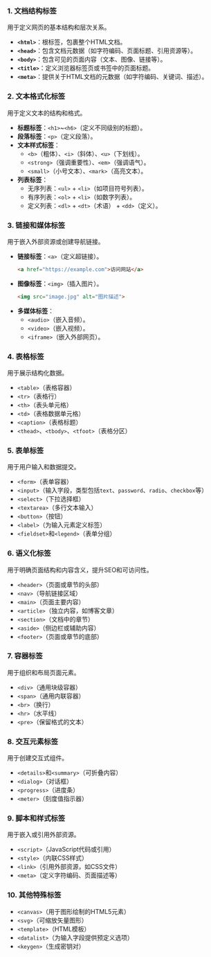 ### **1. 文档结构标签**
用于定义网页的基本结构和层次关系。
- **`<html>`**：根标签，包裹整个HTML文档。
- **`<head>`**：包含文档元数据（如字符编码、页面标题、引用资源等）。
- **`<body>`**：包含可见的页面内容（文本、图像、链接等）。
- **`<title>`**：定义浏览器标签页或书签中的页面标题。
- **`<meta>`**：提供关于HTML文档的元数据（如字符编码、关键词、描述）。

### **2. 文本格式化标签**
用于定义文本的结构和格式。
- **标题标签**：`<h1>`~`<h6>`（定义不同级别的标题）。
- **段落标签**：`<p>`（定义段落）。
- **文本样式标签**：
  - `<b>`（粗体）、`<i>`（斜体）、`<u>`（下划线）。
  - `<strong>`（强调重要性）、`<em>`（强调语气）。
  - `<small>`（小号文本）、`<mark>`（高亮文本）。
- **列表标签**：
  - 无序列表：`<ul>` + `<li>`（如项目符号列表）。
  - 有序列表：`<ol>` + `<li>`（如数字列表）。
  - 定义列表：`<dl>` + `<dt>`（术语） + `<dd>`（定义）。

### **3. 链接和媒体标签**
用于嵌入外部资源或创建导航链接。
- **链接标签**：`<a>`（定义超链接）。
  ```html
  <a href="https://example.com">访问网站</a>
  ```
- **图像标签**：`<img>`（插入图片）。
  ```html
  <img src="image.jpg" alt="图片描述">
  ```
- **多媒体标签**：
  - `<audio>`（嵌入音频）。
  - `<video>`（嵌入视频）。
  - `<iframe>`（嵌入外部网页）。

### **4. 表格标签**
用于展示结构化数据。
- `<table>`（表格容器）
- `<tr>`（表格行）
- `<th>`（表头单元格）
- `<td>`（表格数据单元格）
- `<caption>`（表格标题）
- `<thead>`、`<tbody>`、`<tfoot>`（表格分区）


### **5. 表单标签**
用于用户输入和数据提交。
- `<form>`（表单容器）
- `<input>`（输入字段，类型包括`text`、`password`、`radio`、`checkbox`等）
- `<select>`（下拉选择框）
- `<textarea>`（多行文本输入）
- `<button>`（按钮）
- `<label>`（为输入元素定义标签）
- `<fieldset>`和`<legend>`（表单分组）

### **6. 语义化标签**
用于明确页面结构和内容含义，提升SEO和可访问性。
- `<header>`（页面或章节的头部）
- `<nav>`（导航链接区域）
- `<main>`（页面主要内容）
- `<article>`（独立内容，如博客文章）
- `<section>`（文档中的章节）
- `<aside>`（侧边栏或辅助内容）
- `<footer>`（页面或章节的底部）

### **7. 容器标签**
用于组织和布局页面元素。
- `<div>`（通用块级容器）
- `<span>`（通用内联容器）
- `<br>`（换行）
- `<hr>`（水平线）
- `<pre>`（保留格式的文本）

### **8. 交互元素标签**
用于创建交互式组件。
- `<details>`和`<summary>`（可折叠内容）
- `<dialog>`（对话框）
- `<progress>`（进度条）
- `<meter>`（刻度值指示器）

### **9. 脚本和样式标签**
用于嵌入或引用外部资源。
- `<script>`（JavaScript代码或引用）
- `<style>`（内联CSS样式）
- `<link>`（引用外部资源，如CSS文件）
- `<meta>`（定义字符编码、页面描述等）

### **10. 其他特殊标签**
- `<canvas>`（用于图形绘制的HTML5元素）
- `<svg>`（可缩放矢量图形）
- `<template>`（HTML模板）
- `<datalist>`（为输入字段提供预定义选项）
- `<keygen>`（生成密钥对）
